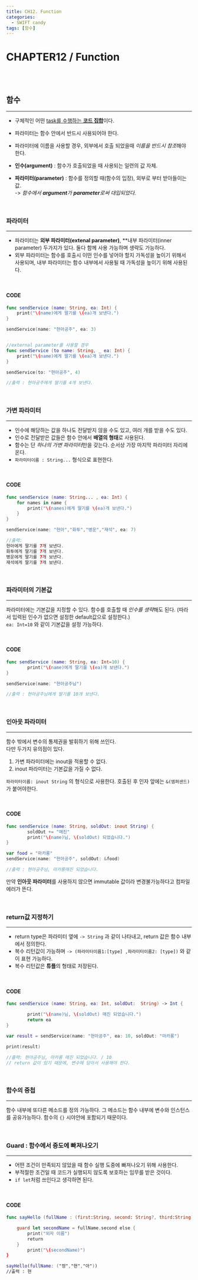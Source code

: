 ```yaml
---
title: CH12. Function
categories:
  - SWIFT candy
tags: [함수]
---
```


# CHAPTER12 / Function

<br>
<br>

## 함수
- - -
- 구체적인 어떤 <U>task를 수행하는 **코드 집합**</U>이다.
- 파라미터는 함수 안에서 반드시 사용되어야 한다.
- 파라미터에 이름을 사용할 경우, 외부에서 호출 되었을때 *이름을 반드시 참조*해야 한다.


- **인수(argument)** : 함수가 호출되었을 때 사용되는 일련의 값 자체.
- **파라미터(parameter)** : 함수를 정의할 때(함수의 입장), 외부로 부터 받아들이는 값.  
-> *함수에서 **argument**가 **parameter**로써 대입되었다.*

<br>

### 파라미터
- - -
- 파라미터는 **외부 파라미터(extenal parameter)**, **내부 파라미터(inner parameter) 두가지가 있다. 둘다 함께 사용 가능하며 생략도 가능하다.
- 외부 파라미터는 함수를 호출시 이떤 인수를 넣어야 할지 가독성을 높이기 위해서 사용되며, 내부 파라미터는 함수 내부에서 사용될 때 가독성을 높이기 위해 사용된다.

<br>


#### CODE
```swift
func sendService (name: String, ea: Int) {
    print("\(name)에게 딸기를 \(ea)개 보낸다.")
}

sendService(name: "현아공주", ea: 3)


//external parameter를 사용할 경우
func sendService (to name: String, _ ea: Int) {
    print("\(name)에게 딸기를 \(ea)개 보낸다.")
}

sendService(to: "현아공주", 4)

//출력 : 현아공주에게 딸기를 4개 보낸다.

```

<br>

### 가변 파라미터
- - -
- 인수에 해당하는 값을 하나도 전달받지 않을 수도 있고, 여러 개를 받을 수도 있다.
- 인수로 전달받은 값들은 함수 안에서 **배열의 형태**로 사용된다.
- 함수는 단 *하나의 가변 파라미터*만을 갖는다. 순서상 가장 마지막 파라미터 자리에 온다.
- `파라미터이름 : String...` 형식으로 표현한다.

<br>

#### CODE
```swift
func sendService (name: String... , ea: Int) {
    for names in name {
        print("\(names)에게 딸기를 \(ea)개 보낸다.")
    }
}

sendService(name: "현아","화투","병운","재석", ea: 7)

//출력:
현아에게 딸기를 7개 보낸다.
화투에게 딸기를 7개 보낸다.
병운에게 딸기를 7개 보낸다.
재석에게 딸기를 7개 보낸다.
```

<br>

### 파라미터의 기본값
- - -
파라미터에는 기본값을 지정할 수 있다. 함수를 호출할 때 *인수를 생략*해도 된다. (따라서 입력된 인수가 없으면 설정한 default값으로 설정한다.)  
`ea: Int=10` 와 같이 기본값을 설정 가능하다.

<br>

#### CODE
```swift
func sendService (name: String, ea: Int=10) {
        print("\(name)에게 딸기를 \(ea)개 보낸다.")
}

sendService(name: "현아공주님")

//출력 : 현아공주님에게 딸기를 10개 보낸다.
```

<br>

### 인아웃 파라미터
- - -
함수 밖에서 변수의 통제권을 발휘하기 위해 쓰인다.  
다만 두가지 유의점이 있다.
1. 가변 파라미터에는 inout을 적용할 수 없다.
2. inout 파라미터는 기본값을 가질 수 없다.

`파라미터이름: inout String` 의 형식으로 사용한다.
호출된 후 인자 앞에는 `&(엠퍼샌드)`가 붙어야한다.

<br>

#### CODE
```swift
func sendService (name: String, soldOut: inout String) {
        soldOut += "매진"
        print("\(name)님, \(soldOut) 되었습니다.")    
}

var food = "마카롱"
sendService(name: "현아공주", soldOut: &food)

//출력 : 현아공주님, 마카롱매진 되었습니다.
```

  만약 **인아웃 파라미터**를 사용하지 않으면 immutable 값이라 변경불가능하다고 컴파일 에러가 뜬다.


<br>

### return값 지정하기
- - -
- return type은 파라미터 옆에 `-> String` 과 같이 나타내고, return 값은 함수 내부에서 정의한다.
- 복수 리턴값이 가능하며 `-> (파라미터이름1:[type] ,파라미터이름2: [type])` 와 같이 표현 가능하다.
- 복수 리턴값은 **튜플**의 형태로 저장된다.

<br>

#### CODE
```swift
func sendService (name: String, ea: Int, soldOut:  String) -> Int {

        print("\(name)님, \(soldOut) 매진 되었습니다.")
        return ea
}

var result = sendService(name: "현아공주", ea: 10, soldOut: "마카롱")

print(result)

//출력: 현아공주님, 마카롱 매진 되었습니다. / 10
// return 값이 있기 때문에, 변수에 담아서 사용해야 한다.
```

<br>

### 함수의 중첩
- - -
함수 내부에 또다른 메소드를 정의 가능하다. 그 메소드는 함수 내부에 변수와 인스턴스를 공유가능하다. 함수의 `{}` 시야안에 포함되기 때문이다.


<br>


### Guard : 함수에서 중도에 빠져나오기
- - -
- 어떤 조건이 만족되지 않았을 때 함수 실행 도중에 빠져나오기 위해 사용한다.
- 부적절한 조건일 때 코드가 실행되지 않도록 보호하는 임무를 받은 것이다.
- `if let`처럼 쓰인다고 생각하면 된다.

<br>

#### CODE
```swift
func sayHello (fullName : (first:String, second: String?, third:String))  {

    guard let secondName = fullName.second else {
        print("외자 이름")
        return
    }
        print("\(secondName)")
}

sayHello(fullName: ("정","현","아"))
//출력 : 현

```
